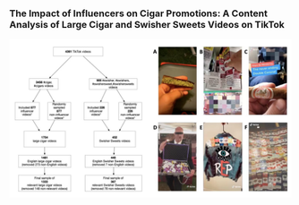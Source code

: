 ### The Impact of Influencers on Cigar Promotions: A Content Analysis of Large Cigar and Swisher Sweets Videos on TikTok
![My Image](cigarimage.jpeg)

